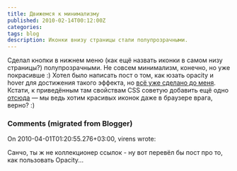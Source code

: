 ```yaml
---
title: Движемся к минимализму
published: 2010-02-14T00:12:00Z
categories: 
tags: blog
description: Иконки внизу страницы стали полупрозрачными.
---
```


Сделал кнопки в нижнем меню (как ещё назвать иконки в самом низу страницы?) полупрозрачными. Не совсем минимализм, конечно, но уже покрасивше :) Хотел было написать пост о том, как юзать opacity и hover для достижения такого эффекта, но <a href="http://bloggerstop.net/2009/03/change-opacity-image-hover-effect.html">всё уже сделано до меня</a>. Кстати, к приведённым там свойствам CSS советую добавить ещё одно <a href="http://snipplr.com/view/2360/image-hover-opacity/">отсюда</a> — мы ведь хотим красивых иконок даже в браузере врага, верно? :)

<h3 id='hakyll-convert-comments-title'>Comments (migrated from Blogger)</h3>
<div class='hakyll-convert-comment'>
<p class='hakyll-convert-comment-date'>On 2010-04-01T01:20:55.276+03:00, virens wrote:</p>
<p class='hakyll-convert-comment-body'>
Санчо, ты ж не коллекционер ссылок - ну вот перевёл бы пост про то, как пользовать Opacity...
</p>
</div>



